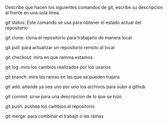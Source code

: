 Describe que hacen los siguientes comandos de git, escribe su descripcion al frente en una sola linea.

git status: Este comando se usa para obtener el estado actual del repositorio

git clone: clona el repositorio para trabajarlo de manera local 

git pull: para actualizar un repositorio remoto al local

git checkout: mira en que ramma estamos 

git log: mira los cambios realizados por los usarios 

git branch: mira las ramas en las que se pueden trajara

git add: añande ya sea uno por uno los archivos para subir a github 

git commit: sirve para una descripcion de lo que se hizo 

git push: pushea los cambios al repositorio 

git merge: para combinar el trabajo o las ramas 
